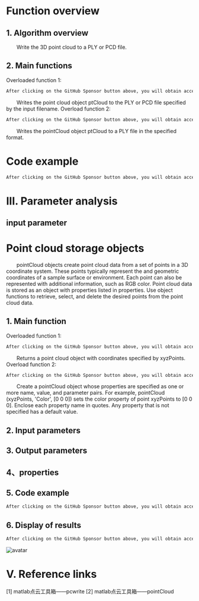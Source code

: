 #  Function overview 

##  1. Algorithm overview 

   Write the 3D point cloud to a PLY or PCD file. 

##  2. Main functions 

 Overloaded function 1: 

  ```python  
After clicking on the GitHub Sponsor button above, you will obtain access permissions to my private code repository ( https://github.com/slowlon/my_code_bar ) to view this blog code. By searching the code number of this blog, you can find the code you need, code number is: 2024020309574539024
  ```  
   Writes the point cloud object ptCloud to the PLY or PCD file specified by the input filename. Overload function 2: 

  ```python  
After clicking on the GitHub Sponsor button above, you will obtain access permissions to my private code repository ( https://github.com/slowlon/my_code_bar ) to view this blog code. By searching the code number of this blog, you can find the code you need, code number is: 2024020309574539024
  ```  
   Writes the pointCloud object ptCloud to a PLY file in the specified format. 

#  Code example 

  ```python  
After clicking on the GitHub Sponsor button above, you will obtain access permissions to my private code repository ( https://github.com/slowlon/my_code_bar ) to view this blog code. By searching the code number of this blog, you can find the code you need, code number is: 2024020309574539024
  ```  
#  III. Parameter analysis 

##  input parameter 

#  Point cloud storage objects 

   pointCloud objects create point cloud data from a set of points in a 3D coordinate system. These points typically represent the and geometric coordinates of a sample surface or environment. Each point can also be represented with additional information, such as RGB color. Point cloud data is stored as an object with properties listed in properties. Use object functions to retrieve, select, and delete the desired points from the point cloud data. 

##  1. Main function 

 Overloaded function 1: 

  ```python  
After clicking on the GitHub Sponsor button above, you will obtain access permissions to my private code repository ( https://github.com/slowlon/my_code_bar ) to view this blog code. By searching the code number of this blog, you can find the code you need, code number is: 2024020309574539024
  ```  
   Returns a point cloud object with coordinates specified by xyzPoints. Overload function 2: 

  ```python  
After clicking on the GitHub Sponsor button above, you will obtain access permissions to my private code repository ( https://github.com/slowlon/my_code_bar ) to view this blog code. By searching the code number of this blog, you can find the code you need, code number is: 2024020309574539024
  ```  
   Create a pointCloud object whose properties are specified as one or more name, value, and parameter pairs. For example, pointCloud (xyzPoints, 'Color', [0 0 0]) sets the color property of point xyzPoints to [0 0 0]. Enclose each property name in quotes. Any property that is not specified has a default value. 

##  2. Input parameters 

##  3. Output parameters 

##  4、properties 

##  5. Code example 

  ```python  
After clicking on the GitHub Sponsor button above, you will obtain access permissions to my private code repository ( https://github.com/slowlon/my_code_bar ) to view this blog code. By searching the code number of this blog, you can find the code you need, code number is: 2024020309574539024
  ```  
##  6. Display of results 

  ```python  
After clicking on the GitHub Sponsor button above, you will obtain access permissions to my private code repository ( https://github.com/slowlon/my_code_bar ) to view this blog code. By searching the code number of this blog, you can find the code you need, code number is: 2024020309574539024
  ```  
 ![avatar]( 1efe771517934a11870c096945dd4db4.png) 

#  V. Reference links 

 [1] matlab点云工具箱——pcwrite [2] matlab点云工具箱——pointCloud 

